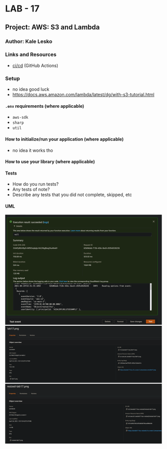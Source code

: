 # LAB - 17

## Project: AWS: S3 and Lambda

### Author: Kale Lesko

### Links and Resources

- [ci/cd](https://github.com/Saynka/image-lambda/actions) (GitHub Actions)
<!-- - [back-end server url](http://xyz.com) (when applicable)
- [front-end application](http://xyz.com) (when applicable) -->

### Setup

- no idea good luck
- https://docs.aws.amazon.com/lambda/latest/dg/with-s3-tutorial.html

#### `.env` requirements (where applicable)

- `aws-sdk`
- `sharp`
- `util`

#### How to initialize/run your application (where applicable)

- no idea it works tho

#### How to use your library (where applicable)

#### Tests

- How do you run tests?
- Any tests of note?
- Describe any tests that you did not complete, skipped, etc

#### UML

![UML Example](./assets/bs.png)
![UML Example](./assets/thing2.png)
![UML Example](./assets/thing.png)
